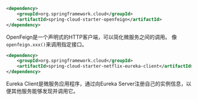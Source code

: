 ```xml
<dependency>
    <groupId>org.springframework.cloud</groupId>
    <artifactId>spring-cloud-starter-openfeign</artifactId>
</dependency>
```
OpenFeign是一个声明式的HTTP客户端，可以简化微服务之间的调用。
像`openfeign.xxx()`来调用指定接口。

```xml
<dependency>
    <groupId>org.springframework.cloud</groupId>
    <artifactId>spring-cloud-starter-netflix-eureka-client</artifactId>
</dependency>
```
Eureka Client是微服务应用程序，通过向Eureka Server注册自己的实例信息，以便其他服务能够发现并调用它。